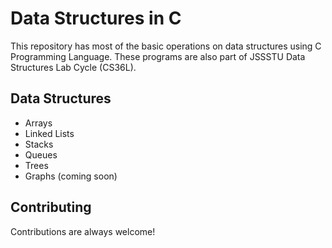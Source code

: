 # Data Structures in C

This repository has most of the basic operations on data structures using C Programming Language. These programs are also part of JSSSTU Data Structures Lab Cycle (CS36L).


## Data Structures

- Arrays
- Linked Lists
- Stacks
- Queues
- Trees
- Graphs (coming soon)



## Contributing

Contributions are always welcome!

